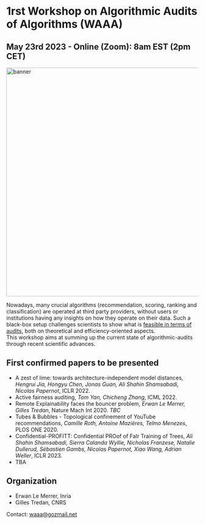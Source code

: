 # 1rst Workshop on Algorithmic Audits of Algorithms (WAAA)
## May 23rd 2023 - Online (Zoom): 8am EST (2pm CET) 

<img src="https://github.com/erwanlemerrer/awesome-audit-algorithms/blob/main/resources/audit.png" width="600" alt="banner" class="center">

Nowadays, many crucial algorithms (recommendation, scoring, ranking and classification) are operated at third party providers, without users or institutions having any insights on how they operate on their data. Such a black-box setup challenges scientists to show what is [feasible in terms of audits](https://github.com/erwanlemerrer/awesome-audit-algorithms), both on theoretical and efficiency-oriented aspects.\
This workshop aims at summing up the current state of algorithmic-audits through recent scientific advances.

## First confirmed papers to be presented
 - A zest of lime: towards architecture-independent model distances, *Hengrui Jia, Hongyu Chen, Jonas Guan, Ali Shahin Shamsabadi, Nicolas Papernot*, ICLR 2022.
 - Active fairness auditing, *Tom Yan, Chicheng Zhang*, ICML 2022.
 - Remote Explainability faces the bouncer problem, *Erwan Le Merrer, Gilles Tredan*, Nature Mach Int 2020. *TBC*
 - Tubes & Bubbles - Topological confinement of YouTube recommendations, *Camille Roth, Antoine Mazières, Telmo Menezes*, PLOS ONE 2020. 
 - Confidential-PROFITT: Confidential PROof of FaIr Training of Trees, *Ali Shahin Shamsabadi, Sierra Calanda Wyllie, Nicholas Franzese, Natalie Dullerud, Sébastien Gambs, Nicolas Papernot, Xiao Wang, Adrian Weller*, ICLR 2023.
 - TBA

## Organization
* Erwan Le Merrer, Inria
* Gilles Tredan, CNRS

Contact: waaa@gozmail.net
